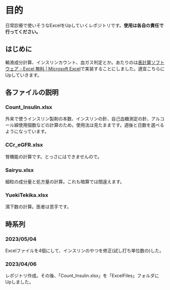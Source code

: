 # 目的
日常診療で使いそうなExcelをUpしていくレポジトリです。**使用は各自の責任で行ってください。**

## はじめに

輸液成分計算、インスリンカウント、血ガス判定とか。あたりのは[表計算ソフトウェア - Excel 無料 | Microsoft Excel](https://www.microsoft.com/ja-jp/microsoft-365/excel)で実装することにしました。適宜こちらにUpしていきます。

## 各ファイルの説明

### Count_Insulin.xlsx
外来で使うインスリン製剤の本数、インスリンの針、自己血糖測定の針、アルコール綿使用個数などの計算のため。使用法は見たままです。週後と日数を選べるようになっています。


### CCr_eGFR.xlsx
腎機能の計算です。とっさにはできませんので。

### Sairyu.xlsx
細粒の成分量と処方量の計算。これも暗算では間違えます。

### YuekiTekika.xlsx
滴下数の計算。医者は苦手です。

## 時系列

### 2023/05/04
Excelファイルを4個にして、インスリンのやつを修正(試し打ち単位数の)した。


### 2023/04/06
レポジトリ作成。その後、「Count_Insulin.xlsx」を「ExcelFiles」フォルダにUpしました。


